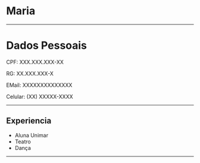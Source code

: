 # Maria

---


# Dados Pessoais

CPF: XXX.XXX.XXX-XX

RG: XX.XXX.XXX-X

EMail: XXXXXXXXXXXXXX

Celular: (XX) XXXXX-XXXX

--- 

## Experiencia

- Aluna Unimar
- Teatro
- Dança

---

